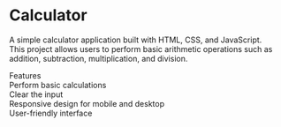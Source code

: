 
# Calculator

A simple calculator application built with HTML, CSS, and JavaScript. <br> This project allows users to perform basic arithmetic operations such as addition, subtraction, multiplication, and division.
<br>

Features <br>
Perform basic calculations <br>
Clear the input <br>
Responsive design for mobile and desktop <br>
User-friendly interface <br>
